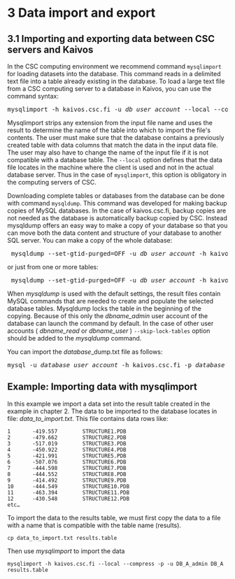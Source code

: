 # 3 Data import and export

## 3.1 Importing and exporting data between CSC servers and Kaivos

In the CSC computing environment we recommend command `mysqlimport` for loading datasets into the database.  This command reads in a delimited text file into a table already existing in the database. To load a large text file from a CSC computing server to a database in Kaivos, you can use the command syntax:
<pre>
mysqlimport -h kaivos.csc.fi -u <i>db_user_account</i> --local --compress --password <i>database_name</i> <i>input_file.table</i>
</pre>

Mysqlimport strips any extension from the input file name and uses the result to determine the name of the table into which to import the file's contents. The user must make sure that the database contains a previously created table with data columns that match the data in the input data file. The user may also have to change the name of the input file if it is not compatible with a database table. The `--local` option defines that the data file locates in the machine where the client is used and not in the actual database server. Thus in the case of `mysqlimport`, this option is obligatory in the computing servers of CSC.

Downloading complete tables or databases from the database can be done with command `mysqldump`. This command was developed for making backup copies of MySQL databases. In the case of kaivos.csc.fi, backup copies are not needed as the database is automatically backup copied by CSC.  Instead mysqldump offers an easy way to make a copy of your database so that you can move both the data content and structure of your database to another SQL server. You can make a copy of the whole database:

<pre> mysqldump --set-gtid-purged=OFF -u <i>db_user_account</i> -h kaivos.csc.fi -p <i>database</i> > <i>database</i>_dump.txt </pre>

or just from one or more tables:

<pre> mysqldump --set-gtid-purged=OFF -u <i>db_user_account</i> -h kaivos.csc.fi -p <i>database</i> <i>table_name</i> > <i>table</i>_dump.txt</pre>


When _mysqldump_ is used with the default settings, the result files contain MySQL commands that are needed to create and populate the selected database tables. Mysqldump locks the table in the beginning of the copying. Because of this only the _dbname_admin_ user account of the database can launch the command by default. In the case of other user accounts ( _dbname_read_ or _dbname_user_ )  `--skip-lock-tables` option should be added to the _mysqldump_ command.

You can import the <i>database</i>_dump.txt file as follows:
 
<pre>mysql -u <i>database_user_account</i> -h kaivos.csc.fi -p <i>database</i> < <i>database</i>_dump.txt</pre>

 
## Example: Importing data with mysqlimport

In this example we import a data set into the result table created in the example in chapter 2.  The data to be imported to the database locates in file: <i>data_to_import.txt</i>. This file contains data rows like:
```text
1       -419.557        STRUCTURE1.PDB
2       -479.662        STRUCTURE2.PDB
3       -517.019        STRUCTURE3.PDB
4       -450.922        STRUCTURE4.PDB
5       -421.991        STRUCTURE5.PDB
6       -507.076        STRUCTURE6.PDB
7       -444.598        STRUCTURE7.PDB
8       -444.552        STRUCTURE8.PDB
9       -414.492        STRUCTURE9.PDB
10      -444.549        STRUCTURE10.PDB
11      -463.394        STRUCTURE11.PDB
12      -430.548        STRUCTURE12.PDB
etc…
```

To import the data to the results table, we must first copy the data to a file with a name that is compatible with the table name (results).  
```text
cp data_to_import.txt results.table
```

Then use _mysqlimport_ to import the data
```text
mysqlimport -h kaivos.csc.fi --local --compress -p -u DB_A_admin DB_A results.table
```
 
